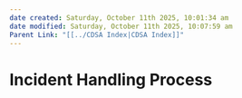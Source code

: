 ```yaml
---
date created: Saturday, October 11th 2025, 10:01:34 am
date modified: Saturday, October 11th 2025, 10:07:59 am
Parent Link: "[[../CDSA Index|CDSA Index]]"
---
```


# Incident Handling Process
